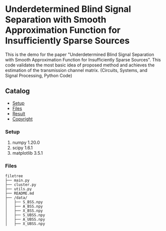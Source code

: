 # Underdetermined Blind Signal Separation with Smooth Approximation Function for Insufficiently Sparse Sources

This is the demo for the paper "Underdetermined Blind Signal Separation with Smooth Approximation Function for Insufficiently Sparse Sources". This code validates the most basic idea of proposed method and achieves the estimation of the transmission channel matrix.  (Circuits, Systems, and Signal Processing, Python Code)
 
## Catalog

- [Setup](#(Setup))
- [Files](#Files)
- [Result](#Result)
- [Copyright](#Copyright)

### Setup

1. numpy        1.20.0
2. scipy        1.6.1
3. matplotlib   3.5.1

### Files

```
filetree 
├── main.py
├── cluster.py
├── utils.py
├── README.md
├── /data/
│   ├── S_BSS.npy
│   ├── A_BSS.npy
│   ├── X_BSS.npy
│   ├── S_UBSS.npy
│   ├── A_UBSS.npy
│   ├── X_UBSS.npy
```
